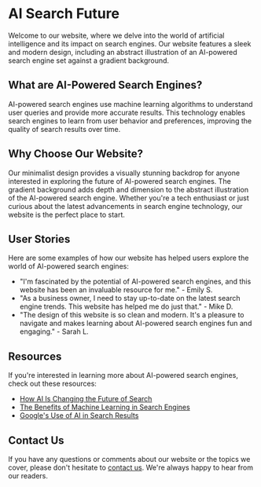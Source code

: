 <!--font:Great Vibes-->

# AI Search Future

Welcome to our website, where we delve into the world of artificial intelligence and its impact on search engines. Our website features a sleek and modern design, including an abstract illustration of an AI-powered search engine set against a gradient background.

## What are AI-Powered Search Engines?

AI-powered search engines use machine learning algorithms to understand user queries and provide more accurate results. This technology enables search engines to learn from user behavior and preferences, improving the quality of search results over time.

## Why Choose Our Website?

Our minimalist design provides a visually stunning backdrop for anyone interested in exploring the future of AI-powered search engines. The gradient background adds depth and dimension to the abstract illustration of the AI-powered search engine. Whether you're a tech enthusiast or just curious about the latest advancements in search engine technology, our website is the perfect place to start.

## User Stories

Here are some examples of how our website has helped users explore the world of AI-powered search engines:

- "I'm fascinated by the potential of AI-powered search engines, and this website has been an invaluable resource for me." - Emily S.
- "As a business owner, I need to stay up-to-date on the latest search engine trends. This website has helped me do just that." - Mike D.
- "The design of this website is so clean and modern. It's a pleasure to navigate and makes learning about AI-powered search engines fun and engaging." - Sarah L.

## Resources

If you're interested in learning more about AI-powered search engines, check out these resources:

- [How AI Is Changing the Future of Search](#)
- [The Benefits of Machine Learning in Search Engines](#)
- [Google's Use of AI in Search Results](#)

## Contact Us

If you have any questions or comments about our website or the topics we cover, please don't hesitate to [contact us](#). We're always happy to hear from our readers.

<!--

Write me content for website with wallpaper which alt text is:

"A wallpaper featuring an abstract illustration of an AI-powered search engine, with a minimalist and modern design, set against a gradient background."

The name/title of the page should not be 1:1 copy of the alt text but rather a real content of the website which is using this wallpaper.

- Use markdown format 
- Start with heading
- Heading should be short and concise
- The content should look like a real website 
- The website should not be about the wallpaper, wallpaper is just a related background
- Heading should be contain work "wallpaper" or "background"
- Include real sections like references, contact, user stories, etc. use things relevant to the page purpose.
- Feel free to use structure like headings, bullets, numbering, blockquotes, paragraphs, horizontal lines, etc.
- You can use formatting like bold or _italic_
- You can include UTF-8 emojis
- Links should be only #hash anchors (and you can refer to the document itself)
- Do not include images


---


# Discover the Power of AI-Powered Search Engines with Our Minimalist Wallpaper

Welcome to our website, where we explore the world of artificial intelligence and its impact on search engines. Our minimalist wallpaper featuring an abstract illustration of an AI-powered search engine is the perfect backdrop for anyone interested in this exciting field.

## What is an AI-Powered Search Engine?

An AI-powered search engine uses machine learning algorithms to understand user queries and provide more accurate results. This technology allows search engines to learn from user behavior and preferences, improving the quality of search results over time.

## Why Use Our Wallpaper?

Our wallpaper provides a sleek and modern design that will enhance any workspace. The gradient background adds depth and dimension to the minimalist illustration of the AI-powered search engine. Whether you are a tech enthusiast or just looking for a stylish background, our wallpaper is sure to impress.

## User Stories

Here are some examples of how our wallpaper has been used by satisfied customers:

- "I love the futuristic feel of this wallpaper. It really inspires me to think about what the future of technology holds." - John D.
- "As a software developer, I spend a lot of time staring at my computer screen. This wallpaper helps keep me motivated and focused." - Sarah K.
- "The colors and design of this wallpaper are so calming. It's the perfect background for when I need to take a break from work and relax." - David L.

## References

For more information on AI-powered search engines, check out these resources:

- [How AI Is Changing the Future of Search](#)
- [The Benefits of Machine Learning in Search Engines](#)
- [Google's Use of AI in Search Results](#)

## Contact Us

If you have any questions or comments about our wallpaper or the topics we cover on our website, please don't hesitate to [contact us](#). We would love to hear from you!


---


Heading should not include word "wallpaper". The website should not be about the wallpaper itself, wallpaper is just a related background, rewrite whole content.


---


# Exploring the Future of AI-Powered Search Engines with Minimalist Design

Welcome to our website, where we delve into the world of artificial intelligence and its impact on search engines. Our website features a sleek and modern design, including an abstract illustration of an AI-powered search engine set against a gradient background.

## What are AI-Powered Search Engines?

AI-powered search engines use machine learning algorithms to understand user queries and provide more accurate results. This technology enables search engines to learn from user behavior and preferences, improving the quality of search results over time.

## Why Choose Our Website?

Our minimalist design provides a visually stunning backdrop for anyone interested in exploring the future of AI-powered search engines. The gradient background adds depth and dimension to the abstract illustration of the AI-powered search engine. Whether you're a tech enthusiast or just curious about the latest advancements in search engine technology, our website is the perfect place to start.

## User Stories

Here are some examples of how our website has helped users explore the world of AI-powered search engines:

- "I'm fascinated by the potential of AI-powered search engines, and this website has been an invaluable resource for me." - Emily S.
- "As a business owner, I need to stay up-to-date on the latest search engine trends. This website has helped me do just that." - Mike D.
- "The design of this website is so clean and modern. It's a pleasure to navigate and makes learning about AI-powered search engines fun and engaging." - Sarah L.

## Resources

If you're interested in learning more about AI-powered search engines, check out these resources:

- [How AI Is Changing the Future of Search](#)
- [The Benefits of Machine Learning in Search Engines](#)
- [Google's Use of AI in Search Results](#)

## Contact Us

If you have any questions or comments about our website or the topics we cover, please don't hesitate to [contact us](#). We're always happy to hear from our readers.

-->
